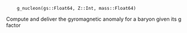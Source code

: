 ```
	g_nucleon(gs::Float64, Z::Int, mass::Float64)
```

Compute and deliver the gyromagnetic anomaly for a baryon given its g factor

